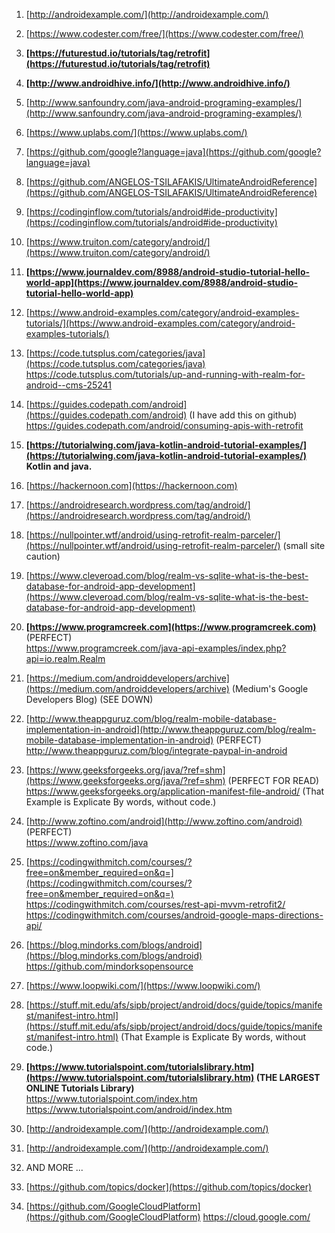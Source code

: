 
1. [http://androidexample.com/](http://androidexample.com/)

1. [https://www.codester.com/free/](https://www.codester.com/free/) 

1. **[https://futurestud.io/tutorials/tag/retrofit](https://futurestud.io/tutorials/tag/retrofit)**

1. **[http://www.androidhive.info/](http://www.androidhive.info/)**

1. [http://www.sanfoundry.com/java-android-programing-examples/](http://www.sanfoundry.com/java-android-programing-examples/)

1. [https://www.uplabs.com/](https://www.uplabs.com/)

1. [https://github.com/google?language=java](https://github.com/google?language=java)

1. [https://github.com/ANGELOS-TSILAFAKIS/UltimateAndroidReference](https://github.com/ANGELOS-TSILAFAKIS/UltimateAndroidReference)

1. [https://codinginflow.com/tutorials/android#ide-productivity](https://codinginflow.com/tutorials/android#ide-productivity)

1. [https://www.truiton.com/category/android/](https://www.truiton.com/category/android/)

1. **[https://www.journaldev.com/8988/android-studio-tutorial-hello-world-app](https://www.journaldev.com/8988/android-studio-tutorial-hello-world-app)**

1. [https://www.android-examples.com/category/android-examples-tutorials/](https://www.android-examples.com/category/android-examples-tutorials/)

1. [https://code.tutsplus.com/categories/java](https://code.tutsplus.com/categories/java) <br/>
    https://code.tutsplus.com/tutorials/up-and-running-with-realm-for-android--cms-25241

1. [https://guides.codepath.com/android](https://guides.codepath.com/android)  (I have add this on github) <br/>
    https://guides.codepath.com/android/consuming-apis-with-retrofit  

1. **[https://tutorialwing.com/java-kotlin-android-tutorial-examples/](https://tutorialwing.com/java-kotlin-android-tutorial-examples/)  Kotlin and java.**

1. [https://hackernoon.com](https://hackernoon.com)

1. [https://androidresearch.wordpress.com/tag/android/](https://androidresearch.wordpress.com/tag/android/)

1. [https://nullpointer.wtf/android/using-retrofit-realm-parceler/](https://nullpointer.wtf/android/using-retrofit-realm-parceler/)    (small site caution)

1. [https://www.cleveroad.com/blog/realm-vs-sqlite-what-is-the-best-database-for-android-app-development](https://www.cleveroad.com/blog/realm-vs-sqlite-what-is-the-best-database-for-android-app-development)

1. **[https://www.programcreek.com](https://www.programcreek.com)**   (PERFECT) <br/>
    https://www.programcreek.com/java-api-examples/index.php?api=io.realm.Realm
      
1. [https://medium.com/androiddevelopers/archive](https://medium.com/androiddevelopers/archive)   (Medium's Google Developers Blog) (SEE DOWN)

1. [http://www.theappguruz.com/blog/realm-mobile-database-implementation-in-android](http://www.theappguruz.com/blog/realm-mobile-database-implementation-in-android)     (PERFECT) <br/>
    http://www.theappguruz.com/blog/integrate-paypal-in-android

1. [https://www.geeksforgeeks.org/java/?ref=shm](https://www.geeksforgeeks.org/java/?ref=shm)   (PERFECT FOR READ)  <br/>
    https://www.geeksforgeeks.org/application-manifest-file-android/    (That Example is Explicate By words, without code.)

1. [http://www.zoftino.com/android](http://www.zoftino.com/android)   (PERFECT)  <br/>
    https://www.zoftino.com/java

1. [https://codingwithmitch.com/courses/?free=on&member_required=on&q=](https://codingwithmitch.com/courses/?free=on&member_required=on&q=)    <br/>
    https://codingwithmitch.com/courses/rest-api-mvvm-retrofit2/    <br/>
    https://codingwithmitch.com/courses/android-google-maps-directions-api/

1. [https://blog.mindorks.com/blogs/android](https://blog.mindorks.com/blogs/android)   <br/>
    https://github.com/mindorksopensource

1. [https://www.loopwiki.com/](https://www.loopwiki.com/)

1. [https://stuff.mit.edu/afs/sipb/project/android/docs/guide/topics/manifest/manifest-intro.html](https://stuff.mit.edu/afs/sipb/project/android/docs/guide/topics/manifest/manifest-intro.html)    (That Example is Explicate By words, without code.)

1. **[https://www.tutorialspoint.com/tutorialslibrary.htm](https://www.tutorialspoint.com/tutorialslibrary.htm)    (THE LARGEST ONLINE Tutorials Library)**   <br/>
    https://www.tutorialspoint.com/index.htm    <br/>
    https://www.tutorialspoint.com/android/index.htm




1. [http://androidexample.com/](http://androidexample.com/)

1. [http://androidexample.com/](http://androidexample.com/)

1. AND MORE ...



1. [https://github.com/topics/docker](https://github.com/topics/docker)

1. [https://github.com/GoogleCloudPlatform](https://github.com/GoogleCloudPlatform)
    https://cloud.google.com/

